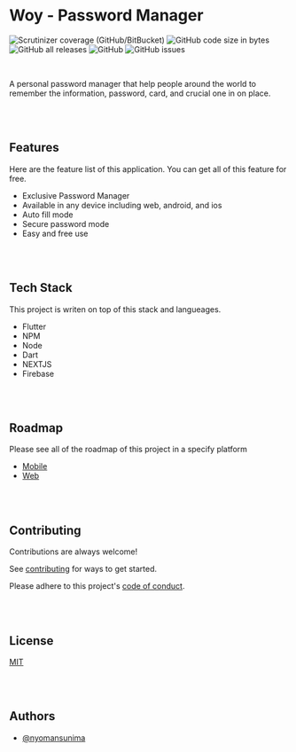 # Woy - Password Manager

![Scrutinizer coverage (GitHub/BitBucket)](https://img.shields.io/scrutinizer/coverage/g/sonibble/woy/main?style=plastic)
![GitHub code size in bytes](https://img.shields.io/github/languages/code-size/sonibble/woy?color=green&label=Size&logo=leaflet&logoColor=white)
![GitHub all releases](https://img.shields.io/github/downloads/sonibble/woy/total?label=Downloads&logo=adonisjs)
![GitHub](https://img.shields.io/github/license/sonibble/woy)
![GitHub issues](https://img.shields.io/github/issues/sonibble/woy)

<br/>

A personal password manager that help people around the world to remember the information, password, card, and crucial one in on place.

<br/>
<br/>

## Features

Here are the feature list of this application. You can get all of this feature for free.

- Exclusive Password Manager
- Available in any device including web, android, and ios
- Auto fill mode
- Secure password mode
- Easy and free use

<br/>
<br/>

## Tech Stack

This project is writen on top of this stack and langueages.

- Flutter
- NPM
- Node
- Dart
- NEXTJS
- Firebase

<br/>
<br/>

## Roadmap

Please see all of the roadmap of this project in a specify platform

- [Mobile](mobile/CHANGELOG.md)
- [Web](web/CHANGELOG.md)

<br/>
<br/>

## Contributing

Contributions are always welcome!

See [contributing](CONTRIBUTING.md) for ways to get started.

Please adhere to this project's [code of conduct](CODE_OF_CONDUCT.md).

<br/>
<br/>

## License

[MIT](https://choosealicense.com/licenses/mit/)

<br/>
<br/>

## Authors

- [@nyomansunima](https://www.github.com/nyomansunima)
